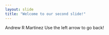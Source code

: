 ```yaml
---
layout: slide
title: "Welcome to our second slide!"
---
```

Andrew R Martinez
Use the left arrow to go back!

